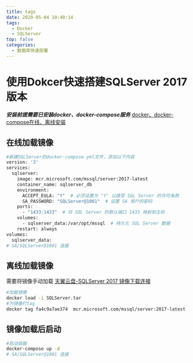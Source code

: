 ```yaml
---
title: tags
date: 2020-05-04 10:40:14
tags: 
  - Docker
  - SQLServer
top: false
categories: 
  - 数据库快速部署
---
```

# 使用Dokcer快速搭建SQLServer 2017版本
***安装前提需要已安装docker、docker-compose服务*** [docker、docker-compose在线、离线安装](https://blog.csdn.net/weixin_45494811)
## 在线加载镜像
``` bash
#新建SQLServer的docker-compose.yml文件，添加以下内容
version: '3'
services:
  sqlserver:
    image: mcr.microsoft.com/mssql/server:2017-latest
    container_name: sqlserver_db
    environment:
      ACCEPT_EULA: "Y"  # 必须设置为 "Y" 以接受 SQL Server 的许可条款
      SA_PASSWORD: "SQLServer@1001"  # 设置 SA 用户的密码
    ports:
      - "1433:1433"  # 将 SQL Server 的默认端口 1433 映射到主机
    volumes:
      - sqlserver_data:/var/opt/mssql  # 持久化 SQL Server 数据
    restart: always
volumes:
  sqlserver_data:
# SA/SQLServer@1001 连接
```
## 离线加载镜像  
需要将镜像手动加载
[天翼云盘-SQLServer 2017 镜像下载连接](https://cloud.189.cn/t/ZnqMj2zUZVza（访问码：w6zk）)
``` bash
#加载镜像
docker load -i SQLServer.tar
#为镜像打tag
docker tag fa4c9a7ae374  mcr.microsoft.com/mssql/server:2017-latest
```
## 镜像加载后启动
``` bash
#启动容器
docker-compose up -d 
# SA/SQLServer@1001 连接
```